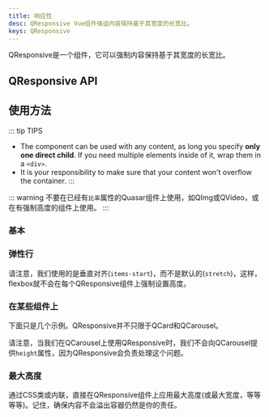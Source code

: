 ```yaml
---
title: 响应性
desc: QResponsive Vue组件强迫内容保持基于其宽度的长宽比。
keys: QResponsive
---
```


QResponsive是一个组件，它可以强制内容保持基于其宽度的长宽比。

## QResponsive API

<doc-api file="QResponsive" />

## 使用方法

::: tip TIPS
* The component can be used with any content, as long you specify **only one direct child**. If you need multiple elements inside of it, wrap them in a `<div>`.
* It is your responsibility to make sure that your content won't overflow the container.
:::

::: warning
不要在已经有`比率`属性的Quasar组件上使用，如QImg或QVideo，或在有强制高度的组件上使用。
:::

### 基本

<doc-example title="基本用法" file="QResponsive/Basic" />

### 弹性行

请注意，我们使用的是垂直对齐(`items-start`)，而不是默认的(`stretch`)，这样，flexbox就不会在每个QResponsive组件上强制设置高度。

<doc-example title="基本用法" file="QResponsive/FlexRow" />

### 在某些组件上

下面只是几个示例。QResponsive并不只限于QCard和QCarousel。

<doc-example title="关于QCard" file="QResponsive/Card" />

<doc-example title="关于QCardSection" file="QResponsive/CardSection" />

<doc-example title="关于QTable" file="QResponsive/Table" />

请注意，当我们在QCarousel上使用QResponsive时，我们不会向QCarousel提供`height`属性，因为QResponsive会负责处理这个问题。

<doc-example title="在QCarousel上" file="QResponsive/Carousel" />

### 最大高度

通过CSS类或内联，直接在QResponsive组件上应用最大高度(或最大宽度，等等等等)。记住，确保内容不会溢出容器仍然是你的责任。

<doc-example title="QCard上" file="QResponsive/MaxHeight" />
